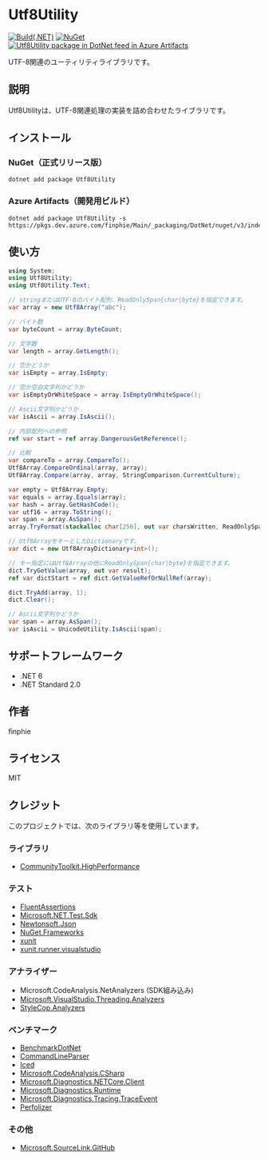 # Utf8Utility

[![Build(.NET)](https://github.com/finphie/Utf8Utility/actions/workflows/build-dotnet.yml/badge.svg)](https://github.com/finphie/Utf8Utility/actions/workflows/build-dotnet.yml)
[![NuGet](https://img.shields.io/nuget/v/Utf8Utility?color=0078d4&label=NuGet)](https://www.nuget.org/packages/Utf8Utility/)
[![Utf8Utility package in DotNet feed in Azure Artifacts](https://feeds.dev.azure.com/finphie/7af9aa4d-c550-43af-87a5-01539b2d9934/_apis/public/Packaging/Feeds/18cbb017-6f1d-41eb-b9a5-a6dbf411e3f7/Packages/72c69351-0c11-40f2-8853-5712bf32468d/Badge)](https://dev.azure.com/finphie/Main/_packaging?_a=package&feed=18cbb017-6f1d-41eb-b9a5-a6dbf411e3f7&package=72c69351-0c11-40f2-8853-5712bf32468d&preferRelease=true)

UTF-8関連のユーティリティライブラリです。

## 説明

Utf8Utilityは、UTF-8関連処理の実装を詰め合わせたライブラリです。

## インストール

### NuGet（正式リリース版）

```console
dotnet add package Utf8Utility
```

### Azure Artifacts（開発用ビルド）

```console
dotnet add package Utf8Utility -s https://pkgs.dev.azure.com/finphie/Main/_packaging/DotNet/nuget/v3/index.json
```

## 使い方

```csharp
using System;
using Utf8Utility;
using Utf8Utility.Text;

// stringまたはUTF-8のバイト配列、ReadOnlySpan{char|byte}を指定できます。
var array = new Utf8Array("abc");

// バイト数
var byteCount = array.ByteCount;

// 文字数
var length = array.GetLength();

// 空かどうか
var isEmpty = array.IsEmpty;

// 空か空白文字列かどうか
var isEmptyOrWhiteSpace = array.IsEmptyOrWhiteSpace();

// Ascii文字列かどうか
var isAscii = array.IsAscii();

// 内部配列への参照
ref var start = ref array.DangerousGetReference();

// 比較
var compareTo = array.CompareTo();
Utf8Array.CompareOrdinal(array, array);
Utf8Array.Compare(array, array, StringComparison.CurrentCulture);

var empty = Utf8Array.Empty;
var equals = array.Equals(array);
var hash = array.GetHashCode();
var utf16 = array.ToString();
var span = array.AsSpan();
array.TryFormat(stackalloc char[256], out var charsWritten, ReadOnlySpan<char>.Empty, null);

// Utf8ArrayをキーとしたDictionaryです。
var dict = new Utf8ArrayDictionary<int>();

// キー指定にはUtf8Arrayの他にReadOnlySpan{char|byte}を指定できます。
dict.TryGetValue(array, out var result);
ref var dictStart = ref dict.GetValueRefOrNullRef(array);

dict.TryAdd(array, 1);
dict.Clear();

// Ascii文字列かどうか
var span = array.AsSpan();
var isAscii = UnicodeUtility.IsAscii(span);
```

## サポートフレームワーク

- .NET 6
- .NET Standard 2.0

## 作者

finphie

## ライセンス

MIT

## クレジット

このプロジェクトでは、次のライブラリ等を使用しています。

### ライブラリ

- [CommunityToolkit.HighPerformance](https://github.com/CommunityToolkit/dotnet)

### テスト

- [FluentAssertions](https://fluentassertions.com/)
- [Microsoft.NET.Test.Sdk](https://github.com/microsoft/vstest/)
- [Newtonsoft.Json](https://github.com/JamesNK/Newtonsoft.Json)
- [NuGet.Frameworks](https://github.com/NuGet/NuGet.Client)
- [xunit](https://github.com/xunit/xunit)
- [xunit.runner.visualstudio](https://github.com/xunit/visualstudio.xunit)

### アナライザー

- Microsoft.CodeAnalysis.NetAnalyzers (SDK組み込み)
- [Microsoft.VisualStudio.Threading.Analyzers](https://github.com/Microsoft/vs-threading)
- [StyleCop.Analyzers](https://github.com/DotNetAnalyzers/StyleCopAnalyzers)

### ベンチマーク

- [BenchmarkDotNet](https://github.com/dotnet/BenchmarkDotNet)
- [CommandLineParser](https://github.com/commandlineparser/commandline)
- [Iced](https://github.com/icedland/iced)
- [Microsoft.CodeAnalysis.CSharp](https://github.com/dotnet/roslyn)
- [Microsoft.Diagnostics.NETCore.Client](https://github.com/dotnet/diagnostics)
- [Microsoft.Diagnostics.Runtime](https://github.com/Microsoft/clrmd)
- [Microsoft.Diagnostics.Tracing.TraceEvent](https://github.com/Microsoft/perfview)
- [Perfolizer](https://github.com/AndreyAkinshin/perfolizer)

### その他

- [Microsoft.SourceLink.GitHub](https://github.com/dotnet/sourcelink)

